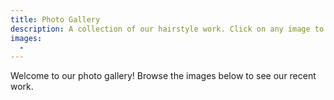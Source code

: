 ```yaml
---
title: Photo Gallery
description: A collection of our hairstyle work. Click on any image to view it full size.
images:
  -
---
```

Welcome to our photo gallery! Browse the images below to see our recent work.

&nbsp;